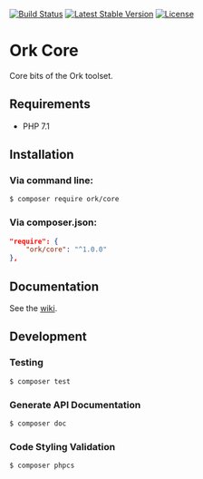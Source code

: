 [![Build Status](https://secure.travis-ci.org/AlexHowansky/ork-core.svg?branch=master)](https://secure.travis-ci.org/AlexHowansky/ork-core)
[![Latest Stable Version](https://poser.pugx.org/ork/core/v/stable)](https://packagist.org/packages/ork/core)
[![License](https://poser.pugx.org/ork/core/license)](https://packagist.org/packages/ork/core)

# Ork Core

Core bits of the Ork toolset.

## Requirements
* PHP 7.1

## Installation

### Via command line:
```bash
$ composer require ork/core
```

### Via composer.json:
```json
"require": {
    "ork/core": "^1.0.0"
},
```

## Documentation

See the [wiki](https://github.com/AlexHowansky/ork-core/wiki).

## Development

### Testing
```bash
$ composer test
```

### Generate API Documentation
```bash
$ composer doc
```

### Code Styling Validation
```bash
$ composer phpcs
```

